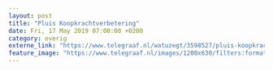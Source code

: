 ```yaml
---
layout: post
title: "Pluis Koopkrachtverbetering"
date: Fri, 17 May 2019 07:00:00 +0200
category: overig
externe_link: "https://www.telegraaf.nl/watuzegt/3598527/pluis-koopkrachtverbetering"
feature_image: "https://www.telegraaf.nl/images/1200x630/filters:format(jpeg):quality(80)/cdn-kiosk-api.telegraaf.nl/774fb09e-77e1-11e9-8779-0255c322e81b.jpg"
---
```




